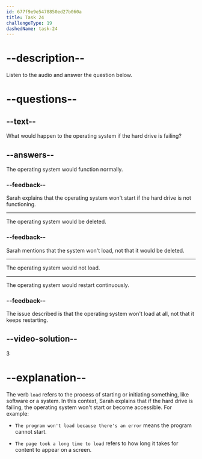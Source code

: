 ```yaml
---
id: 677f9e9e5478850ed27b060a
title: Task 24
challengeType: 19
dashedName: task-24
---
```


<!-- (audio) Sarah: Speaking of which, another thing we can check is if the hard drive is failing. If it's not functioning, the operating system won't load, will it? -->

# --description--

Listen to the audio and answer the question below.

# --questions--

## --text--

What would happen to the operating system if the hard drive is failing?

## --answers--

The operating system would function normally.

### --feedback--

Sarah explains that the operating system won't start if the hard drive is not functioning.

---

The operating system would be deleted.

### --feedback--

Sarah mentions that the system won't load, not that it would be deleted.

---

The operating system would not load.

---

The operating system would restart continuously.

### --feedback--

The issue described is that the operating system won't load at all, not that it keeps restarting.

## --video-solution--

3

# --explanation--

The verb `load` refers to the process of starting or initiating something, like software or a system. In this context, Sarah explains that if the hard drive is failing, the operating system won't start or become accessible. For example:

- `The program won't load because there's an error` means the program cannot start.

- `The page took a long time to load` refers to how long it takes for content to appear on a screen.
